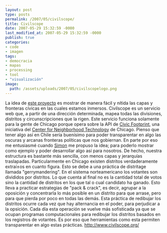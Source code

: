 ```yaml
---
layout: post
type: posts
permalink: /2007/05/civilscope/
title: Civilscope
date: 2007-05-29 15:32:59 -0000
last_modified_at: 2007-05-29 15:32:59 -0000
publish: true
categories:
- code
- imagen
tags:
- democracia
- mapas
- processing
- tool
- "visualización"
image:
  path: /assets/uploads/2007/05/civilscopelogo.png
---
```


La idea de [este proyecto](http://www.civilscope.org/) es mostrar de manera fácil y ní­tida las capas y fronteras cí­vicas en las cuales estamos inmersos. Civilscope es un servicio web que, a partir de una dirección determinada, mapea todas las divisiones, distritos y circunscripciones que la rigen. Este servicio funciona solamente para la gente de Chicago porque opera sobre la API de [Civic Footprint](http://www.civicfootprint.org/), una iniciativa del [Center for Neighborhood Technology](http://www.cnt.org/) de Chicago. Pienso que tener algo así­ en Chile serí­a buení­simo para poder transparentar en algo las oscuras y arcanas fronteras polí­ticas que nos gobiernan. En parte por eso me entusiasmé cuando [Simon](http://www.currentform.com/) me propuso la idea; para poderlo mostrar como ejemplo y poder desarrollar algo así­ para nosotros. De hecho, nuestra estructura es bastante más sencilla, con menos capas y jerarquí­as traslapadas. Particularmente en Chicago existen distritos verdaderamente extraí±os en cuanto figura. Esto se debe a una práctica de distritage llamada "gerrymandering". En el sistema norteamericano los votantes son divididos por distritos. Lo que cuenta al final no es la cantidad total de votos sino la cantidad de distritos en los que tal o cual candidato ha ganado. Esto lleva a practicar estrategias de "pack & crack", es decir, agrupar a la oposición y concentrarla lo más posible en un distrito para que arrase, pero para que pierda por poco en todas las demás. Esta práctica de redibujar los distritos ocurre cada vez que hay alternancia en el poder, para perjudicar a la opsición. Cada dí­a esta operación se vuelve más sofisticada ya que se ocupan programas computacionales para redibujar los distritos basados en los registros de votantes. Es por eso que herramientas como esta permiten transparentar en algo estas prácticas. <http://www.civilscope.org/>
